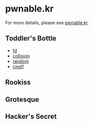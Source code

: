 # pwnable.kr

For more details, please see [pwnable.kr](http://pwnable.kr/play.php).

## Toddler's Bottle

- [fd](fd/README.md)
- [collision](collision/README.md)
- [random](random/README.md)
- [cmd1](cmd1/README.md)

## Rookiss

## Grotesque

## Hacker's Secret
